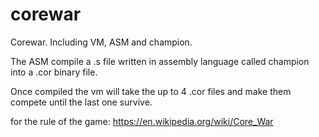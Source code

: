 # corewar
Corewar. Including VM, ASM and champion.

The ASM compile a .s file written in assembly language called champion into a .cor binary file.

Once compiled the vm will take the up to 4 .cor files and make them compete until the last one survive. 

for the rule of the game:
https://en.wikipedia.org/wiki/Core_War
